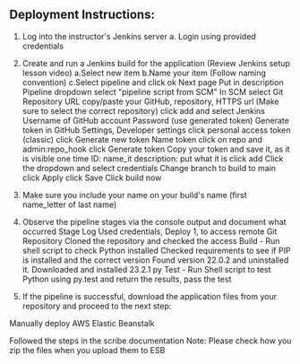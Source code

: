 
## Deployment Instructions:
1. Log into the instructor's Jenkins server
	a. Login using provided credentials 
2. Create and run a Jenkins build for the application (Review Jenkins setup lesson video)
	a.Select new item
	b.Name your item (Follow naming convention)
	c.Select pipeline and click ok
	Next page
	Put in description 
	Pipeline dropdown select "pipeline script from SCM"
		In SCM select Git
		Repository URL copy/paste your GitHub, repository, HTTPS url (Make sure to select the correct repository)
			click add and select Jenkins
				Username of GitHub account
				Password (use generated token)
					Generate token in GitHub
					Settings, Developer settings
					click personal access token (classic)
					click Generate new token
						Name token
						click on repo and admin:repo_hook
						click Generate token
					Copy your token and save it, as it is visible one time
					ID: name_it
					description: put what it is
					click add
			Click the dropdown and select credentials
			Change branch to build to main
			click Apply
			click Save
	Click build now
		
3. Make sure you include your name on your build's name (first name_letter of last name)

4. Observe the pipeline stages via the console output and document what occurred
	Stage Log Used credentials, Deploy 1, to access remote Git Repository Cloned the repository and checked the access
	Build - Run shell script to check Python installed Checked requirements to see if PIP is installed and the correct version Found version 22.0.2 and uninstalled it. 		Downloaded and installed 23.2.1 py
	Test - Run Shell script to test Python using py.test and return the results, pass the test

5. If the pipeline is successful, download the application files from your repository and proceed to the next step:

Manually deploy AWS Elastic Beanstalk

Followed the steps in the scribe documentation 
	Note: Please check how you zip the files when you upload them to ESB
